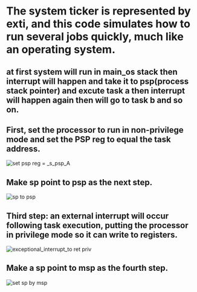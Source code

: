 # The system ticker is represented by exti, and this code simulates how to run several jobs quickly, much like an operating system.


## at first system will run in main_os stack then interrupt will happen and take it to psp(process stack pointer) and excute task a then interrupt will happen again then will go to task b and so on.


## First, set the processor to run in non-privilege mode and set the PSP reg to equal the task address.

![set psp reg = _s_psp_A](https://github.com/mohamedayman130/Mastering-Embedded-System/assets/117905345/3aec514f-791e-4f9a-a3b7-ec9da50f6f44)


## Make sp point to psp as the next step.

![sp to psp](https://github.com/mohamedayman130/Mastering-Embedded-System/assets/117905345/36443754-4a59-4038-b523-4653a097abdd)


## Third step: an external interrupt will occur following task execution, putting the processor in privilege mode so it can write to registers.

![exceptional_interrupt_to ret priv](https://github.com/mohamedayman130/Mastering-Embedded-System/assets/117905345/84fe7ac4-1a9d-48f7-871c-e53aa0210b72)


## Make a sp point to msp as the fourth step.

![set sp by msp](https://github.com/mohamedayman130/Mastering-Embedded-System/assets/117905345/619816e9-7534-4990-88d7-de092d8ab091)
